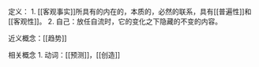 定义：
	1. [[客观事实]]所具有的内在的，本质的，必然的联系，具有[[普遍性]]和[[客观性]]。
	2. 自己：放任自流时，它的变化之下隐藏的不变的内容。

近义概念：[[趋势]]

相关概念
	1. 动词：[[预测]]，[[创造]]